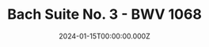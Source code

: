 ---
title: "Bach Suite No. 3 - BWV 1068"
youtubeUrl: "https://www.youtube.com/watch?v=dQw4w9WgXcQ"
description: "Master guitarist performs Bach's Suite No. 3 on a 2023 Glenn Canin double top guitar, showcasing the instrument's clarity and projection in baroque repertoire."
player: "John Williams"
date: "2024-01-15T00:00:00.000Z"
featured: true
---